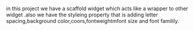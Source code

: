 in this project we have a scaffold widget which acts like a wrapper  to other widget .also we have the styleing property that is adding letter spacing,background color,coors,fontweightmfont size and font familily.
